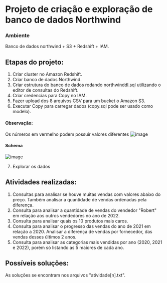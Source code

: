 # Projeto de criação e exploração de banco de dados Northwind 

### Ambiente
Banco de dados northwind + S3 + Redshift + IAM.

## Etapas do projeto:
1. Criar cluster no Amazon Redshift.
2. Criar banco de dados Northwind.
3. Criar estrutura do banco de dados rodando northwinddl.sql utilizando o editor de consultas do Redshift.
4. Criar credencias para Copy no IAM.
5. Fazer upload dos 8 arquivos CSV para um bucket o Amazon S3.
6. Executar Copy para carregar dados (copy.sql pode ser usado como modelo).

#### Observação:
Os números em vermelho podem possuir valores diferentes
![image](https://user-images.githubusercontent.com/124625776/228105376-62baae65-9967-4ee0-960c-fcf6c06de0b4.png)

#### Schema
![image](https://user-images.githubusercontent.com/124625776/228107867-ff39a924-79e1-43a6-a7f3-fee5c4f03e7b.png)

7. Explorar os dados

## Atividades realizadas:
1. Consultas para analisar se houve muitas vendas com valores abaixo do preço. Também analisar a quantidade de vendas ordenadas pela diferença.
2. Consulta para analisar a quantidade de vendas do vendedor "Robert" em relação aos outros vendedores no ano de 2022.
3. Consulta para analisar quais os 10 produtos mais caros.
4. Consulta para analisar o progresso das vendas do ano de 2021 em relação a 2020. Analisar a diferença de vendas por fornecedor, das vendas desses últimos 2 anos.
5. Consulta para analisar as categorias mais vendidas por ano (2020, 2021 e 2022), porém só listando as 5 maiores de cada ano.

## Possíveis soluções:
As soluçôes se encontram nos arquivos "atividade[n].txt".
